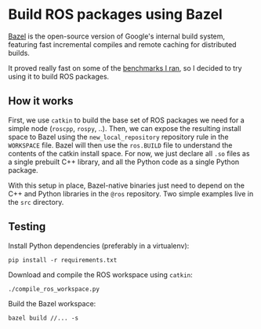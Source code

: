 # Build ROS packages using Bazel

[Bazel](http://bazel.build) is the open-source version of Google's internal
build system, featuring fast incremental compiles and remote caching for
distributed builds.

It proved really fast on some of the [benchmarks I
ran](http://nicolovaligi.com/benchmark-bazel-build-cpp.html), so I decided to
try using it to build ROS packages.

## How it works

First, we use `catkin` to build the base set of ROS packages we need for a
simple node (`roscpp`, `rospy`, ..). Then, we can expose the resulting install
space to Bazel using the `new_local_repository` repository rule in the
`WORKSPACE` file. Bazel will then use the `ros.BUILD` file to understand the
contents of the catkin install space. For now, we just declare all `.so` files
as a single prebuilt C++ library, and all the Python code as a single Python
package.

With this setup in place, Bazel-native binaries just need to depend on the C++
and Python libraries in the `@ros` repository. Two simple examples live in the
`src` directory.

## Testing

Install Python dependencies (preferably in a virtualenv):

    pip install -r requirements.txt

Download and compile the ROS workspace using `catkin`:

    ./compile_ros_workspace.py

Build the Bazel workspace:

    bazel build //... -s
